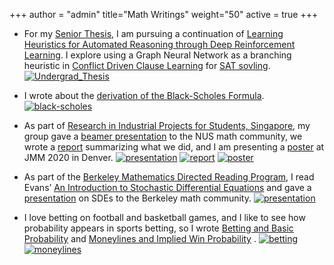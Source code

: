 +++
author = "admin"
title="Math Writings"
weight="50"
active = true
+++

* For my [Senior Thesis](/pdf/Undergrad_Thesis.pdf), I am pursuing a continuation of [Learning Heuristics for Automated Reasoning through Deep Reinforcement Learning](https://arxiv.org/abs/1807.08058). I explore using a Graph Neural Network as a branching heuristic in [Conflict Driven Clause Learning](https://en.wikipedia.org/wiki/Conflict-driven_clause_learning) for [SAT sovling](https://en.wikipedia.org/wiki/Boolean_satisfiability_problem).
[![Undergrad_Thesis](/img/pdf.gif)](/pdf/Undergrad_Thesis.pdf)

* I wrote about the [derivation of the Black-Scholes Formula](/pdf/BSPaper.pdf).
[![black-scholes](/img/pdf.gif)](/pdf/BSPaper.pdf)

* As part of [Research in Industrial Projects for Students, Singapore](https://www.ipam.ucla.edu/programs/student-research-programs/research-in-industrial-projects-for-students-rips-2019-singapore/), my group gave a [beamer presentation](/pdf/CoqBeamerTalk.pdf) to the NUS math community, we wrote a [report](pdf/RIPS_Report.pdf) summarizing what we did, and I am presenting a [poster](/pdf/JMM2020.pdf) at JMM 2020 in Denver.
[![presentation](/img/pdf.gif)](/pdf/CoqBeamerTalk.pdf) [![report](/img/pdf.gif)](/pdf/RIPS_Report.pdf) [![poster](/img/pdf.gif)](/pdf/JMM2020.pdf)
    
* As part of the [Berkeley Mathematics Directed Reading Program](https://math.berkeley.edu/wp/drp/), I read Evans’ [An Introduction to Stochastic Differential Equations](/pdf/EvansSDE.pdf) and gave a [presentation](/pdf/SDEbeamer.pdf) on SDEs to the Berkeley math community.
[![presentation](/img/pdf.gif)](/pdf/SDEbeamer.pdf)

* I love betting on football and basketball games, and I like to see how probability appears in sports betting, so I wrote [Betting and Basic Probability](/pdf/Betting.pdf) and [Moneylines and Implied Win Probability](/pdf/Moneylines.pdf) .
[![betting](/img/pdf.gif)](/pdf/Betting.pdf) [![moneylines](/img/pdf.gif)](/pdf/Moneylines.pdf)


